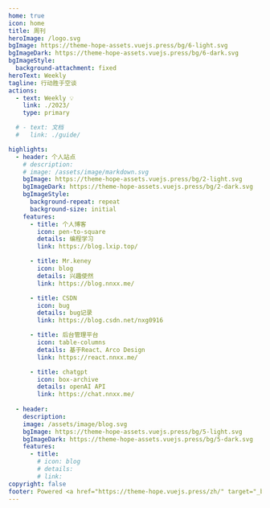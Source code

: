 ```yaml
---
home: true
icon: home
title: 周刊
heroImage: /logo.svg
bgImage: https://theme-hope-assets.vuejs.press/bg/6-light.svg
bgImageDark: https://theme-hope-assets.vuejs.press/bg/6-dark.svg
bgImageStyle:
  background-attachment: fixed
heroText: Weekly
tagline: 行动胜于空谈
actions:
  - text: Weekly 💡
    link: ./2023/
    type: primary

  # - text: 文档
  #   link: ./guide/

highlights:
  - header: 个人站点
    # description: 
    # image: /assets/image/markdown.svg
    bgImage: https://theme-hope-assets.vuejs.press/bg/2-light.svg
    bgImageDark: https://theme-hope-assets.vuejs.press/bg/2-dark.svg
    bgImageStyle:
      background-repeat: repeat
      background-size: initial
    features:
      - title: 个人博客
        icon: pen-to-square
        details: 编程学习
        link: https://blog.lxip.top/

      - title: Mr.keney
        icon: blog
        details: 兴趣使然
        link: https://blog.nnxx.me/

      - title: CSDN
        icon: bug
        details: bug记录
        link: https://blog.csdn.net/nxg0916

      - title: 后台管理平台
        icon: table-columns
        details: 基于React、Arco Design
        link: https://react.nnxx.me/

      - title: chatgpt
        icon: box-archive 
        details: openAI API
        link: https://chat.nnxx.me/
        
  - header: 
    description: 
    image: /assets/image/blog.svg
    bgImage: https://theme-hope-assets.vuejs.press/bg/5-light.svg
    bgImageDark: https://theme-hope-assets.vuejs.press/bg/5-dark.svg
    features:
      - title:
        # icon: blog
        # details: 
        # link: 
copyright: false
footer: Powered <a href="https://theme-hope.vuejs.press/zh/" target="_blank">VuePress Theme Hope</a> | MIT 协议, © 2023-present Mr.keney
---
```



